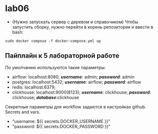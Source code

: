 # lab06

* (Нужно запускать сервер с деревом и справочиком)
Чтобы запустить сборку, нужно перейти в корень репозитория и ввести в bash:
```
sudo docker compose -f docker-compose.yml up
```


## Пайплайн к 5 лабораторной работе

По умолчанию используются такие параметры:

* airflow:    localhost:8080; ***username***: admin; ***password***: admin
* postgres:   localhost:5432; ***username***: airflow; ***password***: airflow
* redis:      localhost:6379;
* clickhouse: localhost:9000(8123); ***username***: clickhouse; ***password***: clickhouse; ***database***:clickhouse


Секретные параметры для workflow задаются в настройках github. 
Secrets and vars.
* "username: ${{ secrets.DOCKER_USERNAME }}"
* "password: ${{ secrets.DOCKER_PASSWORD }}"
